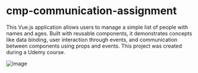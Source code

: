 # cmp-communication-assignment

This Vue.js application allows users to manage a simple list of people with names and ages. Built with reusable components, it demonstrates concepts like data binding, user interaction through events, and communication between components using props and events. This project was created during a Udemy course.

![image](https://github.com/DimitraKonstantinidou/cmp-communication-assignment/assets/147081941/dc0464c1-e1d5-4e98-9b64-fb0cc0f29325)
